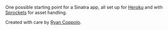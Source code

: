 One possible starting point for a Sinatra app, all set up for [Heroku](http://devcenter.heroku.com/articles/rack) and with [Sprockets](https://github.com/sstephenson/sprockets) for asset handling.

Created with care by [Ryan Coppolo](http://www.coppolo.com).
